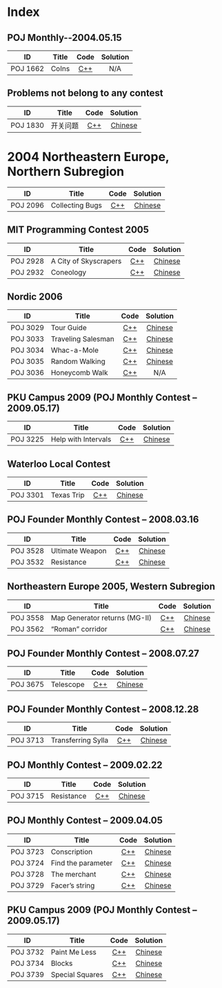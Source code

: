 # Index

## POJ Monthly--2004.05.15
| ID   		| Title 										| Code		  					| Solution								| 
| -----		|--------------------------						| :-----:						| :-----:								| 
| POJ 1662 	| CoIns											| [C++](poj1662.pas) 		    | N/A									|


## Problems not belong to any contest
| ID   		| Title 										| Code		  					| Solution								| 
| -----		|--------------------------						| :-----:						| :-----:								| 
| POJ 1830 	| 开关问题										| [C++](poj1830.cpp) 		    | [Chinese](poj1830.Solution_CN.md)		|

# 2004 Northeastern Europe, Northern Subregion
| ID   		| Title 										| Code		  					| Solution								| 
| -----		|--------------------------						| :-----:						| :-----:								| 
| POJ 2096 	| Collecting Bugs 								| [C++](poj2096.cpp) 		    | [Chinese](poj2096.Solution_CN.md)		|

## MIT Programming Contest 2005
| ID   		| Title 										| Code		  					| Solution								| 
| -----		|--------------------------						| :-----:						| :-----:								| 
| POJ 2928 	| A City of Skyscrapers							| [C++](poj2928.cpp) 		    | [Chinese](poj2928.Solution_CN.md)		|
| POJ 2932 	| Coneology										| [C++](poj2932.cpp) 		    | [Chinese](poj2932.Solution_CN.md)		|


## Nordic 2006
| ID   		| Title 										| Code		  					| Solution								| 
| -----		|--------------------------						| :-----:						| :-----:								| 
| POJ 3029 	| Tour Guide									| [C++](poj3029.cpp) 		    | [Chinese](poj3029.Solution_CN.md)		|
| POJ 3033 	| Traveling Salesman							| [C++](poj3033.cpp) 		    | [Chinese](poj3033.Solution_CN.md)		|
| POJ 3034 	| Whac-a-Mole									| [C++](poj3034.cpp) 		    | [Chinese](poj3034.Solution_CN.md)		|
| POJ 3035 	| Random Walking								| [C++](poj3035.cpp) 		    | [Chinese](poj3035.Solution_CN.md)		|
| POJ 3036 	| Honeycomb Walk								| [C++](poj3036.cpp) 		    | N/A									|

## PKU Campus 2009 (POJ Monthly Contest – 2009.05.17)
| ID   		| Title 										| Code		  					| Solution								| 
| -----		|--------------------------						| :-----:						| :-----:								| 
| POJ 3225 	| Help with Intervals							| [C++](poj3225.cpp) 		    | [Chinese](poj3225.Solution_CN.md)		|

## Waterloo Local Contest
| ID   		| Title 										| Code		  					| Solution								| 
| -----		|--------------------------						| :-----:						| :-----:								| 
| POJ 3301 	| Texas Trip									| [C++](poj3301.cpp) 		    | [Chinese](poj3301.Solution_CN.md)		|

## POJ Founder Monthly Contest – 2008.03.16
| ID   		| Title 										| Code		  					| Solution								| 
| -----		|--------------------------						| :-----:						| :-----:								| 
| POJ 3528 	| Ultimate Weapon								| [C++](poj3528.cpp) 		    | [Chinese](poj3528.Solution_CN.md)		|
| POJ 3532 	| Resistance									| [C++](poj3532.cpp) 		    | [Chinese](poj3532.Solution_CN.md)		|

## Northeastern Europe 2005, Western Subregion
| ID   		| Title 										| Code		  					| Solution								| 
| -----		|--------------------------						| :-----:						| :-----:								| 
| POJ 3558 	| Map Generator returns (MG-II)					| [C++](poj3558.cpp) 		    | [Chinese](poj3558.Solution_CN.md)		|
| POJ 3562 	| “Roman” corridor								| [C++](poj3562.cpp) 		    | [Chinese](poj3562.Solution_CN.md)		|

## POJ Founder Monthly Contest – 2008.07.27
| ID   		| Title 										| Code		  					| Solution								| 
| -----		|--------------------------						| :-----:						| :-----:								| 
| POJ 3675 	| Telescope										| [C++](poj3675.cpp) 		    | [Chinese](poj3675.Solution_CN.md)		|

## POJ Founder Monthly Contest – 2008.12.28
| ID   		| Title 										| Code		  					| Solution								| 
| -----		|--------------------------						| :-----:						| :-----:								| 
| POJ 3713 	| Transferring Sylla							| [C++](poj3713.cpp) 		    | [Chinese](poj3713.Solution_CN.md)		|

## POJ Monthly Contest – 2009.02.22
| ID   		| Title 										| Code		  					| Solution								| 
| -----		|--------------------------						| :-----:						| :-----:								| 
| POJ 3715 	| Resistance									| [C++](poj3715.cpp) 		    | [Chinese](poj3715.Solution_CN.md)		|

## POJ Monthly Contest – 2009.04.05
| ID   		| Title 										| Code		  					| Solution								| 
| -----		|--------------------------						| :-----:						| :-----:								| 
| POJ 3723 	| Conscription									| [C++](poj3723.cpp) 		    | [Chinese](poj3723.Solution_CN.md)		|
| POJ 3724 	| Find the parameter							| [C++](poj3724.cpp) 		    | [Chinese](poj3724.Solution_CN.md)		|
| POJ 3728 	| The merchant									| [C++](poj3728.cpp) 		    | [Chinese](poj3728.Solution_CN.md)		|
| POJ 3729 	| Facer’s string								| [C++](poj3729.cpp) 		    | [Chinese](poj3729.Solution_CN.md)		|

## PKU Campus 2009 (POJ Monthly Contest – 2009.05.17)
| ID   		| Title 										| Code		  					| Solution								| 
| -----		|--------------------------						| :-----:						| :-----:								| 
| POJ 3732 	| Paint Me Less									| [C++](poj3732.cpp) 		    | [Chinese](poj3732.Solution_CN.md)		|
| POJ 3734 	| Blocks										| [C++](poj3734.cpp) 		    | [Chinese](poj3734.Solution_CN.md)		|
| POJ 3739 	| Special Squares								| [C++](poj3739.cpp) 		    | [Chinese](poj3739.Solution_CN.md)		|



